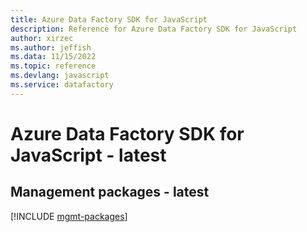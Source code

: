 ```yaml
---
title: Azure Data Factory SDK for JavaScript
description: Reference for Azure Data Factory SDK for JavaScript
author: xirzec
ms.author: jeffish
ms.data: 11/15/2022
ms.topic: reference
ms.devlang: javascript
ms.service: datafactory
---
```

# Azure Data Factory SDK for JavaScript - latest

## Management packages - latest
[!INCLUDE [mgmt-packages](data-factory-mgmt-index.md)]